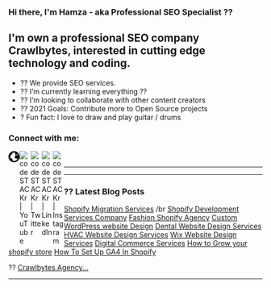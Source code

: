 ### Hi there, I'm Hamza - aka Professional SEO Specialist ??
## I'm own a professional SEO company Crawlbytes, interested in cutting edge technology and coding.

- ?? We provide SEO services.
- ?? I’m currently learning everything ??
- ?? I’m looking to collaborate with other content creators
- ?? 2021 Goals: Contribute more to Open Source projects
- ? Fun fact: I love to draw and play guitar / drums


### Connect with me:

[<img align="left" alt="codeSTACKr.com" width="22px" src="https://raw.githubusercontent.com/iconic/open-iconic/master/svg/globe.svg" />][website]
[<img align="left" alt="codeSTACKr | YouTube" width="22px" src="https://cdn.jsdelivr.net/npm/simple-icons@v3/icons/youtube.svg" />][youtube]
[<img align="left" alt="codeSTACKr | Twitter" width="22px" src="https://cdn.jsdelivr.net/npm/simple-icons@v3/icons/twitter.svg" />][twitter]
[<img align="left" alt="codeSTACKr | LinkedIn" width="22px" src="https://cdn.jsdelivr.net/npm/simple-icons@v3/icons/linkedin.svg" />][linkedin]
[<img align="left" alt="codeSTACKr | Instagram" width="22px" src="https://cdn.jsdelivr.net/npm/simple-icons@v3/icons/instagram.svg" />][instagram]

<br />

---

---

### ?? Latest Blog Posts

<!-- BLOG-POST-LIST:START -->
[Shopify Migration Services](https://www.crawlbytes.com/shopify-services/shopify-migration-services/) /br
[Shopify Development Services Company](https://www.crawlbytes.com/shopify-services/shopify-website-development-company/)
[Fashion Shopify Agency](https://www.crawlbytes.com/shopify-services/fashion-shopify-agency/)
[Custom WordPress website Design](https://www.crawlbytes.com/web-design/custom-wordpress-website-design/)
[Dental Website Design Services](https://www.crawlbytes.com/web-design/dental-website-design-services/)
[HVAC Website Design Services](https://www.crawlbytes.com/web-design/hvac-website-design-services/)
[Wix Website Design Services](https://www.crawlbytes.com/web-design/wix-website-design-services/)
[Digital Commerce Services](https://www.crawlbytes.com/web-design/digital-commerce-services/)
[How to Grow your shopify store](https://www.crawlbytes.com/grow-your-shopify-store/)
[How To Set Up GA4 In Shopify ](https://www.crawlbytes.com/how-to-set-up-ga4-in-shopify-with-store/)

<!-- BLOG-POST-LIST:END -->

?? [Crawlbytes Agency...](https://www.crawlbytes.com/)

---


[website]: https://www.crawlbytes.com/shopify-services/shopify-migration-services/
[twitter]: https://twitter.com/crawlbytes
[youtube]: https://www.youtube.com/c/crawlbytes
[instagram]: https://www.instagram.com/crawlbytes/
[linkedin]: https://www.linkedin.com/company/28472299/
